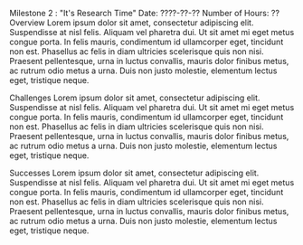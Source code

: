 Milestone 2 : "It's Research Time"
Date: ????-??-??
Number of Hours: ??
Overview
Lorem ipsum dolor sit amet, consectetur adipiscing elit. Suspendisse at nisl felis. Aliquam vel pharetra dui. Ut sit amet mi eget metus congue porta. In felis mauris, condimentum id ullamcorper eget, tincidunt non est. Phasellus ac felis in diam ultricies scelerisque quis non nisi. Praesent pellentesque, urna in luctus convallis, mauris dolor finibus metus, ac rutrum odio metus a urna. Duis non justo molestie, elementum lectus eget, tristique neque.

Challenges
Lorem ipsum dolor sit amet, consectetur adipiscing elit. Suspendisse at nisl felis. Aliquam vel pharetra dui. Ut sit amet mi eget metus congue porta. In felis mauris, condimentum id ullamcorper eget, tincidunt non est. Phasellus ac felis in diam ultricies scelerisque quis non nisi. Praesent pellentesque, urna in luctus convallis, mauris dolor finibus metus, ac rutrum odio metus a urna. Duis non justo molestie, elementum lectus eget, tristique neque.

Successes
Lorem ipsum dolor sit amet, consectetur adipiscing elit. Suspendisse at nisl felis. Aliquam vel pharetra dui. Ut sit amet mi eget metus congue porta. In felis mauris, condimentum id ullamcorper eget, tincidunt non est. Phasellus ac felis in diam ultricies scelerisque quis non nisi. Praesent pellentesque, urna in luctus convallis, mauris dolor finibus metus, ac rutrum odio metus a urna. Duis non justo molestie, elementum lectus eget, tristique neque.
